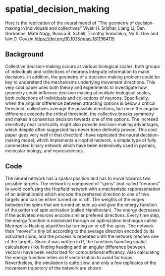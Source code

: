 # spatial_decision_making
Here is the replication of the neural model of "The geometry of decision-making in individuals and collectives" Vivek H. Sridhar, Liang Li, Dan Gorbonos, Máté Nagy, Bianca R. Schell, Timothy Sorochkin, Nir S. Gov and Iain D. Couzin https://doi.org/10.1073/pnas.1811964115

## Background

Collective decision-making occurs at various biological scales: both groups of individuals and collections of neurons integrate information to make decisions. In addition, the geometry of a decision-making problem could be key to understand the mechanisms underlying movement directions. 
This very cool paper uses both theory and experiments to investigate how geometry could influence decision making at mulitple biological scales, both collections of individuals and collections of neurons. Specifically, when the angular difference between attracting options is below a critical threshold, collectives average the possible directions, but once the angular difference exceeds the critical threshold, the collective breaks symmetry and makes a consensus decision towards one of the options. The incresed sensitivity near cricitcality might also provide decision-making advantages, which despite often suggested has never been definetly proved. This cool paper goes very well in that direction! I have replicated the neural decision-making model, which implements a Hopfiel network, a simple type of fully connnected binary network which have been extensively used in pyshics, molecular biology, and neurosciences. 

## Code
The neural network has a spatial position and has to move towards two possible targets. The network is composed of "spins" (not called "neurons" to avoid confusing the Hopfield network with a mechanistic rappresentation of an animal brain) which encode the preferred direction to one of two targets and can be either turned on or off. The weights of the edges between the spins that are turned on sum up and give the energy function of the pattern of spin activation (called Hamiltonian). The energy decreases if the activated neurons encode similar prefered directions. Every time step, the energy function is minimised thorugh an optimization technique called Metropolis-Hasting algorithm by turning on or off the spins. The network than "moves" a tiny bit according to the average direction encoded by its activated spins, and the process is repeated untill the network reaches one of the targets. Since it was written in R, the functions handling spatial calculations (like finding heading and an angular difference between vectors) have been vectorized for computational efficency. Also calculating the energy function relies on R vectorization to avoid for loops. Nevertheless, the simulation is quite slow, and only a few replicates of the movement trajectory of the network are shown.
